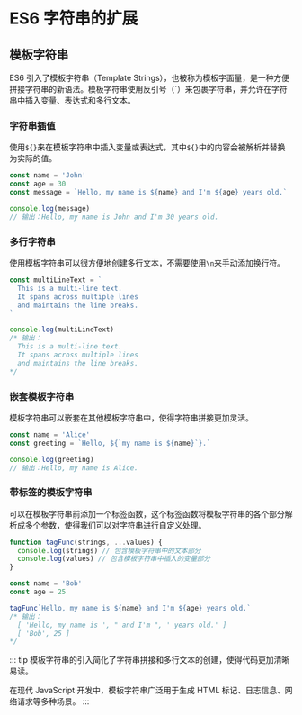 # ES6 字符串的扩展

## 模板字符串

ES6 引入了模板字符串（Template Strings），也被称为模板字面量，是一种方便拼接字符串的新语法。模板字符串使用反引号（`）来包裹字符串，并允许在字符串中插入变量、表达式和多行文本。

### 字符串插值

使用`${}`来在模板字符串中插入变量或表达式，其中`${}`中的内容会被解析并替换为实际的值。

```javascript
const name = 'John'
const age = 30
const message = `Hello, my name is ${name} and I'm ${age} years old.`

console.log(message)
// 输出：Hello, my name is John and I'm 30 years old.
```

### 多行字符串

使用模板字符串可以很方便地创建多行文本，不需要使用`\n`来手动添加换行符。

```javascript
const multiLineText = `
  This is a multi-line text.
  It spans across multiple lines
  and maintains the line breaks.
`

console.log(multiLineText)
/* 输出：
  This is a multi-line text.
  It spans across multiple lines
  and maintains the line breaks.
*/
```

### 嵌套模板字符串

模板字符串可以嵌套在其他模板字符串中，使得字符串拼接更加灵活。

```javascript
const name = 'Alice'
const greeting = `Hello, ${`my name is ${name}`}.`

console.log(greeting)
// 输出：Hello, my name is Alice.
```

### 带标签的模板字符串

可以在模板字符串前添加一个标签函数，这个标签函数将模板字符串的各个部分解析成多个参数，使得我们可以对字符串进行自定义处理。

```javascript
function tagFunc(strings, ...values) {
  console.log(strings) // 包含模板字符串中的文本部分
  console.log(values) // 包含模板字符串中插入的变量部分
}

const name = 'Bob'
const age = 25

tagFunc`Hello, my name is ${name} and I'm ${age} years old.`
/* 输出：
  [ 'Hello, my name is ', " and I'm ", ' years old.' ]
  [ 'Bob', 25 ]
*/
```

::: tip
模板字符串的引入简化了字符串拼接和多行文本的创建，使得代码更加清晰易读。

在现代 JavaScript 开发中，模板字符串广泛用于生成 HTML 标记、日志信息、网络请求等多种场景。
:::
